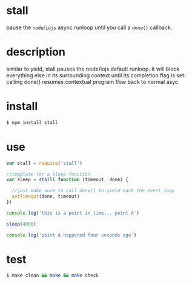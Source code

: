 # stall
pause the `node`/`iojs` async runloop until you call a `done()` callback.

# description
similar to yield, stall pauses the node/iojs default runloop. it will block everything else in its surrounding context until its completion flag is set: calling done() resumes contextual program flow back to normal asyc

# install

```bash
$ npm install stall
```

# use
```js
var stall = require('stall')

//template for a sleep function
var sleep = stall( function (timeout, done) {

  //just make sure to call done() to yield back the event loop  
  setTimeout(done, timeout)
})

console.log('this is a point in time... point A')

sleep(4000)

console.log('point A happened four seconds ago')

```

# test
```bash
$ make clean && make && make check
```
